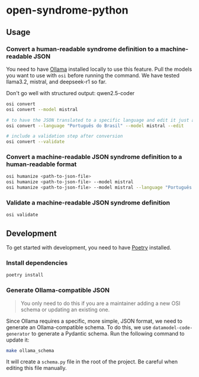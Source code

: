 # open-syndrome-python

## Usage

### Convert a human-readable syndrome definition to a machine-readable JSON

You need to have [Ollama](https://github.com/ollama/ollama) installed locally
to use this feature. Pull the models you want to use with `osi` before running the command.
We have tested llama3.2, mistral, and deepseek-r1 so far.

Don't go well with structured output: qwen2.5-coder

```bash
osi convert
osi convert --model mistral

# to have the JSON translated to a specific language and edit it just after conversion
osi convert --language "Português do Brasil" --model mistral --edit

# include a validation step after conversion
osi convert --validate
```

### Convert a machine-readable JSON syndrome definition to a human-readable format

```bash
osi humanize <path-to-json-file>
osi humanize <path-to-json-file> --model mistral
osi humanize <path-to-json-file> --model mistral --language "Português do Brasil"
```

### Validate a machine-readable JSON syndrome definition

```bash
osi validate
```

## Development

To get started with development, you need to have [Poetry](https://python-poetry.org/) installed.

### Install dependencies

```bash
poetry install
```

### Generate Ollama-compatible JSON

> You only need to do this if you are a maintainer adding a new OSI schema or updating an existing one.

Since Ollama requires a specific, more simple, JSON format, we need to generate an Ollama-compatible schema.
To do this, we use `datamodel-code-generator` to generate a Pydantic schema. Run the following command to update it:

```bash
make ollama_schema
```

It will create a `schema.py` file in the root of the project. Be careful when editing this file manually.

